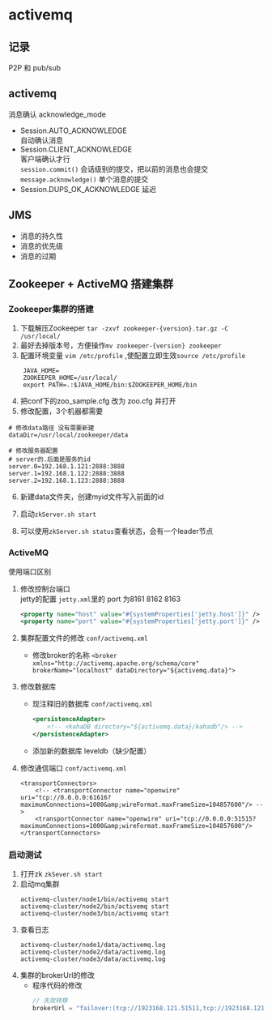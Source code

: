 # activemq

## 记录
P2P 和 pub/sub

## activemq
消息确认
acknowledge_mode
- Session.AUTO_ACKNOWLEDGE  
自动确认消息
- Session.CLIENT_ACKNOWLEDGE  
客户端确认才行  
`session.commit()` 会话级别的提交，把以前的消息也会提交  
`message.acknowledge()` 单个消息的提交
- Session.DUPS_OK_ACKNOWLEDGE 延迟

## JMS
- 消息的持久性
- 消息的优先级
- 消息的过期


## Zookeeper + ActiveMQ 搭建集群

### Zookeeper集群的搭建
1. 下载解压Zookeeper `tar -zxvf zookeeper-{version}.tar.gz -C /usr/local/`
2. 最好去掉版本号，方便操作`mv zookeeper-{version} zookeeper`
3. 配置环境变量 `vim /etc/profile` ,使配置立即生效`source /etc/profile`
```
    JAVA_HOME=
    ZOOKEEPER_HOME=/usr/local/
    export PATH=.:$JAVA_HOME/bin:$ZOOKEEPER_HOME/bin
```
4. 把conf下的zoo_sample.cfg 改为 zoo.cfg 并打开
5. 修改配置，3个机器都需要

``` 
# 修改data路径 没有需要新建
dataDir=/usr/local/zookeeper/data

# 修改服务器配置
# server的.后面是服务的id
server.0=192.168.1.121:2888:3888
server.1=192.168.1.122:2888:3888
server.2=192.168.1.123:2888:3888

```
6. 新建data文件夹，创建myid文件写入前面的id
7. 启动`zkServer.sh start`

8. 可以使用`zkServer.sh status`查看状态，会有一个leader节点        
 
### ActiveMQ
使用端口区别

1. 修改控制台端口  
    jetty的配置 `jetty.xml`里的 port 为8161 8162 8163
    ``` xml
    <property name="host" value="#{systemProperties['jetty.host']}" />
    <property name="port" value="#{systemProperties['jetty.port']}" />
    ```

2. 集群配置文件的修改 `conf/activemq.xml`
    - 修改broker的名称 `<broker xmlns="http://activemq.apache.org/schema/core" brokerName="localhost" dataDirectory="${activemq.data}">`

3. 修改数据库
    - 现注释旧的数据库 `conf/activemq.xml`
        ``` xml
        <persistenceAdapter>
            <!-- <kahaDB directory="${activemq.data}/kahadb"/> -->
        </persistenceAdapter>
        ```
    - 添加新的数据库 leveldb（缺少配置）

4. 修改通信端口 `conf/activemq.xml`
    ```
    <transportConnectors>
        <!-- <transportConnector name="openwire" uri="tcp://0.0.0.0:61616?maximumConnections=1000&amp;wireFormat.maxFrameSize=104857600"/> -->
        <transportConnector name="openwire" uri="tcp://0.0.0.0:51515?maximumConnections=1000&amp;wireFormat.maxFrameSize=104857600"/>
    </transportConnectors>
    ```

### 启动测试
1. 打开zk `zkSever.sh start`
2. 启动mq集群
    ``` 
    activemq-cluster/node1/bin/activemq start
    activemq-cluster/node2/bin/activemq start
    activemq-cluster/node3/bin/activemq start
    ```
3. 查看日志
    ``` 
    activemq-cluster/node1/data/activemq.log
    activemq-cluster/node2/data/activemq.log
    activemq-cluster/node3/data/activemq.log
    ```
4. 集群的brokerUrl的修改  
    - 程序代码的修改
        ``` java
        // 失败转移
        brokerUrl = "failover:(tcp://1923168.121.51511,tcp://1923168.121.51512,tcp://1923168.121.51513)";
        ```

##










